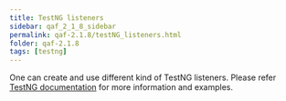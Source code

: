 ```yaml
---
title: TestNG listeners
sidebar: qaf_2_1_8_sidebar
permalink: qaf-2.1.8/testNG_listeners.html
folder: qaf-2.1.8
tags: [testng]
---
```


One can create and use different kind of TestNG listeners. Please refer [TestNG documentation](http://testng.org/doc/documentation-main.html#testng-listeners) for more information and examples.

